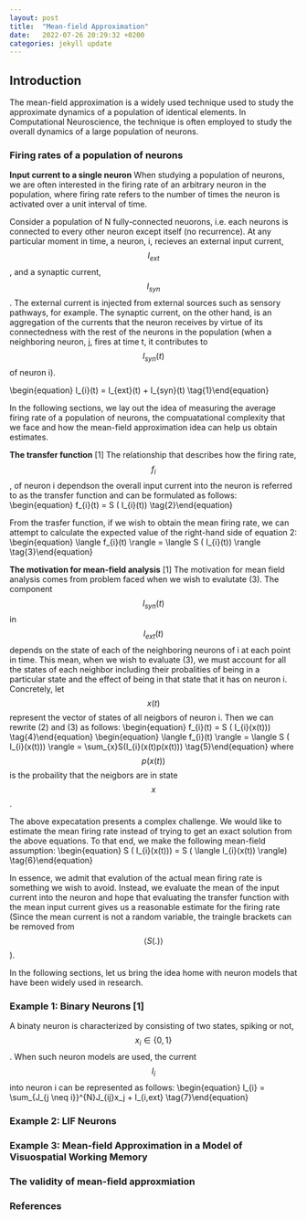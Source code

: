 ```yaml
---
layout: post
title:  "Mean-field Approximation"
date:   2022-07-26 20:29:32 +0200
categories: jekyll update
---
```

## Introduction
The mean-field approximation is a widely used technique used to study the approximate dynamics of a population of identical elements. In Computational Neuroscience, the technique is often employed to study the overall dynamics of a large population of neurons. 

### Firing rates of a population of neurons 
**Input current to a single neuron**
When studying a population of neurons, we are often interested in the firing rate of an arbitrary neuron in the population, where firing rate refers to the number of times the neuron is activated over a unit interval of time. 

Consider a population of N fully-connected neuorons, i.e. each neurons is connected to every other neuron except itself (no recurrence). At any particular moment in time, a neuron, i, recieves an external input current, $$I_{ext}$$, and a synaptic current, $$I_{syn}$$. The external current is injected from external sources such as  sensory pathways, for example. The synaptic current, on the other hand, is an aggregation of the currents that the neuron receives by virtue of its connectedness with the rest of the neurons in the population (when a neighboring neuron, j, fires at time t, it contributes to $$I_{syn}(t)$$ of neuron i).

\begin{equation}
I_{i}(t) = I_{ext}(t) + I_{syn}(t) 
\tag{1}\end{equation}

In the following sections, we lay out the idea of measuring the average firing rate of a population of neurons, the compuatational complexity that we face and how the mean-field approximation idea can help us obtain estimates.


**The transfer function** [1]
The relationship that describes how the firing rate, $$f_i$$, of neuron i dependson the overall input current into the neuron is referred to as the transfer function and can be formulated as follows:
\begin{equation}
f_{i}(t) = S ( I_{i}(t))
\tag{2}\end{equation}

From the trasfer function, if we wish to obtain the mean firing rate, we can attempt to calculate the expected value of the right-hand side of equation 2:
\begin{equation}
\langle f_{i}(t) \rangle = \langle S ( I_{i}(t)) \rangle
\tag{3}\end{equation}

**The motivation for mean-field analysis** [1]
The motivation for mean field analysis comes from problem faced when we wish to evalutate (3). The component $$I_{syn}(t)$$ in $$I_{ext}(t)$$ depends on the state of each of the neighboring neurons of i at each point in time. This mean, when we wish to evaluate (3), we must account for all the states of each neighbor including their probalities of being in a particular state and the effect of being in that state that it has on neuron i. Concretely, let $$x(t)$$ represent the vector of states of all neigbors of neuron i. Then we can rewrite (2) and (3) as follows:
\begin{equation}
f_{i}(t) = S ( I_{i}(x(t)))
\tag{4}\end{equation}
\begin{equation}
\langle f_{i}(t) \rangle = \langle S ( I_{i}(x(t))) \rangle = \sum_{x}S(I_{i}(x(t)p(x(t)))
\tag{5}\end{equation}
where $$p(x(t))$$ is the probaility that the neigbors are in state $$x$$.

The above expecatation presents a complex challenge. We would like to estimate the mean firing rate instead of trying to get an exact solution from the above equations. To that end, we make the following mean-field assumption:
\begin{equation}
S ( I_{i}(x(t))) =  S ( \langle I_{i}(x(t)) \rangle)
\tag{6}\end{equation}

In essence, we admit that evalution of the actual mean firing rate is something we wish to avoid. Instead, we evaluate the mean of the input current into the neuron and hope that evaluating the transfer function with the mean input current gives us a reasonable estimate for the firing rate (Since the mean current is not a random variable, the traingle brackets can be removed from $$\langle S(.) \rangle$$).


In the following sections, let us bring the idea home with neuron models that have been widely used in research.


### Example 1: Binary Neurons [1]
A binaty neuron is characterized by consisting of two states, spiking or not, $$x_i \in \{0,1\} $$. When such neuron models are used, the current $$I_{i}$$ into neuron i can be represented as follows:
\begin{equation}
I_{i} = \sum_{J_{j \neq i}}^{N}J_{ij}x_j + I_{i,ext}
\tag{7}\end{equation}
 


### Example 2: LIF Neurons

### Example 3: Mean-field Approximation in a Model of Visuospatial Working Memory

### The validity of mean-field approxmiation

### References

